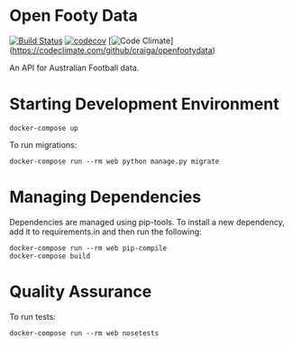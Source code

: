 # Open Footy Data

[![Build Status](https://travis-ci.org/craiga/openfootydata.svg?branch=master)](https://travis-ci.org/craiga/openfootydata) [![codecov](https://codecov.io/gh/craiga/openfootydata/branch/master/graph/badge.svg)](https://codecov.io/gh/craiga/openfootydata) [![Code Climate](https://codeclimate.com/github/craiga/openfootydata/badges/gpa.svg)] (https://codeclimate.com/github/craiga/openfootydata)


An API for Australian Football data.

# Starting Development Environment

    docker-compose up

To run migrations:

    docker-compose run --rm web python manage.py migrate

# Managing Dependencies

Dependencies are managed using pip-tools. To install a new dependency, add it to requirements.in and then run the following:

    docker-compose run --rm web pip-compile
    docker-compose build

# Quality Assurance

To run tests:

    docker-compose run --rm web nosetests
